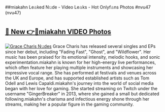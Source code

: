 ##miakahn Le𝚊ked N𝚞de - Video Le𝚊ks - Hot Onlyf𝚊ns Photos #nvu47 (nvu47)

# <h2><a href="https://mediaupload.pro?title=miakahn&ref=9FEB">🔗 New 👉🔴miakahn VIDEO Photos</a></h2>

[![Grace Charis N𝚞des](https://i.imgur.com/rIISA9y.gif)](https://mediaupload.pro?title=miakahn&ref=9FEB)
Grace Charis has released several singles and EPs since her debut, including "Fading Fast", "Ghost", and "Wildflower". Her music has been praised for its emotional intensity, melodic hooks, and sonic experimentation.miakahn is known for her high-energy live performances, which often feature her playing multiple instruments and showcasing her impressive vocal range. She has performed at festivals and venues across the UK and Europe, and has supported established artists such as Tom Odell and Lewis Capaldi.miakahn's journey into the world of social media began with her love for gaming. She started streaming on Twitch under the username "GingerBreaker" in 2013, where she gained a small but dedicated following.miakahn's charisma and infectious energy shone through her streams, making her a popular figure in the gaming community.
